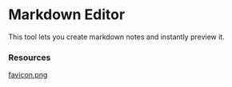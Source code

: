 # Markdown Editor

This tool lets you create markdown notes and instantly preview it.

### Resources

[favicon.png](https://www.flaticon.com/free-icon/letter-m_10003704)
